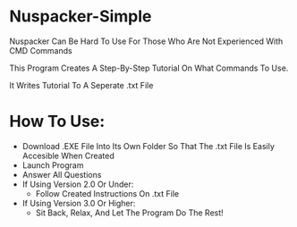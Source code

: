 # Nuspacker-Simple

Nuspacker Can Be Hard To Use For Those Who Are Not Experienced With CMD Commands

This Program Creates A Step-By-Step Tutorial On What Commands To Use.

It Writes Tutorial To A Seperate .txt File



# How To Use:

- Download .EXE File Into Its Own Folder So That The .txt File Is Easily Accesible When Created
- Launch Program
- Answer All Questions
- If Using Version 2.0 Or Under:
    - Follow Created Instructions On .txt File
- If Using Version 3.0 Or Higher:
    - Sit Back, Relax, And Let The Program Do The Rest! 
